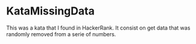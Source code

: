 # KataMissingData
This was a kata that I found in HackerRank. It consist on get data that was randomly removed from a serie of numbers.
